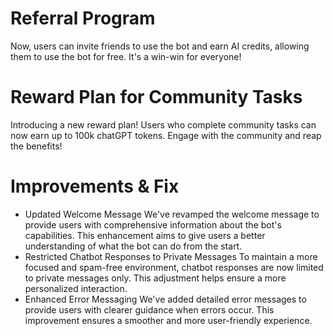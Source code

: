 # Referral Program
Now, users can invite friends to use the bot and earn AI credits, allowing them to use the bot for free. It's a win-win for everyone!

# Reward Plan for Community Tasks
Introducing a new reward plan! Users who complete community tasks can now earn up to 100k chatGPT tokens. Engage with the community and reap the benefits!

# Improvements & Fix
- Updated Welcome Message
  We've revamped the welcome message to provide users with comprehensive information about the bot's capabilities. This enhancement aims to give users a better understanding of what the bot can do from the start.
- Restricted Chatbot Responses to Private Messages
  To maintain a more focused and spam-free environment, chatbot responses are now limited to private messages only. This adjustment helps ensure a more personalized interaction.
- Enhanced Error Messaging
  We've added detailed error messages to provide users with clearer guidance when errors occur. This improvement ensures a smoother and more user-friendly experience.
